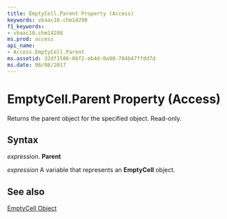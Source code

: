 ```yaml
---
title: EmptyCell.Parent Property (Access)
keywords: vbaac10.chm14298
f1_keywords:
- vbaac10.chm14298
ms.prod: access
api_name:
- Access.EmptyCell.Parent
ms.assetid: 32df1586-86f2-eb4d-0a90-784b47ffdd7d
ms.date: 06/08/2017
---
```



# EmptyCell.Parent Property (Access)

Returns the parent object for the specified object. Read-only.


## Syntax

 _expression_. **Parent**

 _expression_ A variable that represents an **EmptyCell** object.


## See also


[EmptyCell Object](Access.EmptyCell.md)

